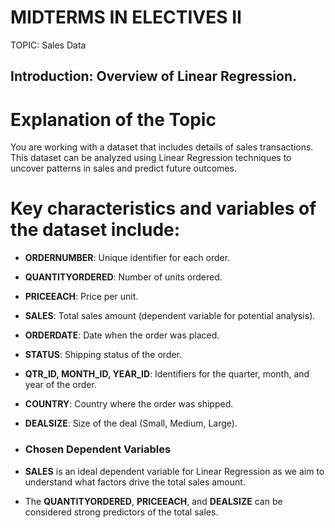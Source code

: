 # MIDTERMS IN ELECTIVES II

TOPIC: Sales Data
## Introduction: Overview of Linear Regression.
# Explanation of the Topic
You are working with a dataset that includes details of sales transactions. This dataset can be analyzed using Linear Regression techniques to uncover patterns in sales and predict future outcomes.

# Key characteristics and variables of the dataset include:
- **ORDERNUMBER**: Unique identifier for each order.
- **QUANTITYORDERED**: Number of units ordered.
- **PRICEEACH**: Price per unit.
- **SALES**: Total sales amount (dependent variable for potential analysis).
- **ORDERDATE**: Date when the order was placed.
- **STATUS**: Shipping status of the order.
- **QTR_ID, MONTH_ID, YEAR_ID**: Identifiers for the quarter, month, and year of the order.
- **COUNTRY**: Country where the order was shipped.
- **DEALSIZE**: Size of the deal (Small, Medium, Large).

- ### Chosen Dependent Variables
- **SALES** is an ideal dependent variable for Linear Regression as we aim to understand what factors drive the total sales amount.
- The **QUANTITYORDERED**, **PRICEEACH**, and **DEALSIZE** can be considered strong predictors of the total sales.



